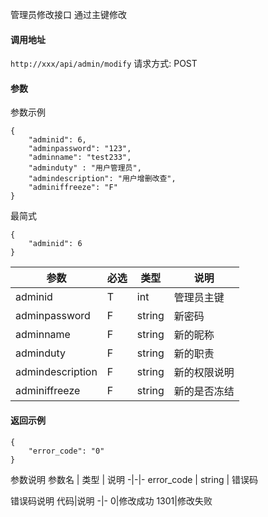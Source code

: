 管理员修改接口
通过主键修改

#### 调用地址
`http://xxx/api/admin/modify`
请求方式: POST

#### 参数
参数示例
```
{
    "adminid": 6,
    "adminpassword": "123",
    "adminname": "test233",
    "adminduty" : "用户管理员",
    "admindescription": "用户增删改查",
    "adminiffreeze": "F"
}
```
最简式
```
{
    "adminid": 6
}
```
参数 | 必选 | 类型 | 说明
-|-|-|-
adminid | T | int | 管理员主键
adminpassword | F | string | 新密码
adminname | F | string | 新的昵称
adminduty | F | string | 新的职责
admindescription | F | string | 新的权限说明
adminiffreeze| F| string | 新的是否冻结


#### 返回示例
```
{
    "error_code": "0"
}
```
参数说明
参数名 | 类型 | 说明
-|-|-
error_code | string | 错误码

错误码说明
代码|说明
-|-
0|修改成功
1301|修改失败


